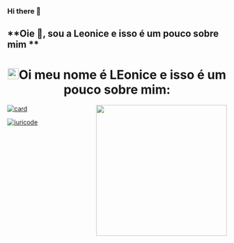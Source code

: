 ### Hi there 👋

<!--
**leozd1/leozd1** is a ✨ _special_ ✨ repository because its `README.md` (this file) appears on your GitHub profile.

Here are some ideas to get you started:

- 🔭 I’m currently working on ...
- 🌱 I’m currently learning ...
- 👯 I’m looking to collaborate on ...
- 🤔 I’m looking for help with ...
- 💬 Ask me about ...
- 📫 How to reach me: ...
- 😄 Pronouns: ...
- ⚡ Fun fact: ...
-->
## **Oie 👋, sou a Leonice e isso é um pouco sobre mim **  
<h1 align="center"><img src="https://media.giphy.com/media/hvRJCLFzcasrR4ia7z/giphy.gif" width="25px">Oi meu nome é LEonice e isso é um pouco sobre mim:</h1></img>
<img align="right" width="300" src="https://i2.wp.com/allhtaccess.info/wp-content/uploads/2018/03/programming.gif?fit=1281%2C716&ssl=1" />

[![card](https://github-readme-stats.vercel.app/api?username=leozd1&theme=default&show_icons=true)](https://github.com/leozd1/)

[![iuricode](https://github-readme-stats.vercel.app/api/top-langs/?username=leozd1&hide=html&layout=compact=true&theme=default)](https://github.com/leozd1/)

